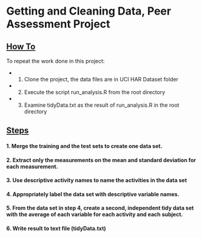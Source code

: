 # Getting and Cleaning Data, Peer Assessment Project

## <u>How To</u>
To repeat the work done in this project:

* 1. Clone the project, the data files are in UCI HAR Dataset folder
* 2. Execute the script run_analysis.R from the root directory
* 3. Examine tidyData.txt as the result of run_analysis.R in the root directory


## <u>Steps</u>
#### 1. Merge the training and the test sets to create one data set.
#### 2. Extract only the measurements on the mean and standard deviation for each measurement.
#### 3. Use descriptive activity names to name the activities in the data set
#### 4. Appropriately label the data set with descriptive variable names.
#### 5. From the data set in step 4, create a second, independent tidy data set with the average of each variable for each activity and each subject.
#### 6. Write result to text file (tidyData.txt)
